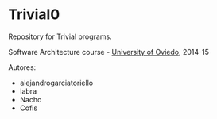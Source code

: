 Trivial0
=============

Repository for Trivial programs. 

Software Architecture course - [University of Oviedo](http://www.uniovi.es), 2014-15

Autores:
* alejandrogarciatoriello
* labra
* Nacho
* Cofis


